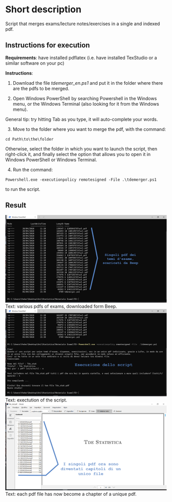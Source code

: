 # Short description

Script that merges exams/lecture notes/exercises in a single and indexed pdf.

## Instructions for execution

**Requirements**: have installed pdflatex (i.e. have installed TexStudio or a similar software on your pc)

**Instructions**:

1. Download the file *tdemerger_en.ps1* and put it in the folder where there are the pdfs to be merged.

2. Open Windows PowerShell by searching Powershell in the Windows menu, or the Windows Terminal (also looking for it from the Windows menu).

General tip: try hitting Tab as you type, it will auto-complete your words.

3. Move to the folder where you want to merge the pdf, with the command:
```
cd Path\to\the\folder
```
Otherwise, select the folder in which you want to launch the script, then right-click it, and finally select the option that allows you to open it in Windows PowerShell or Windows Terminal.

4. Run the command:
```
Powershell.exe -executionpolicy remotesigned -File .\tdemerger.ps1
```
to run the script.

## Result

![result](s1.png)
Text: various pdfs of exams, downloaded form Beep.
![result](s2.png)
Text: exectution of the script.
![result](s3.png)
Text: each pdf file has now become a chapter of a unique pdf.